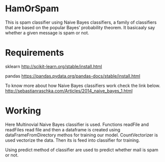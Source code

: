 # HamOrSpam
This is spam classifier using Naive Bayes classifiers, a family of classifiers that are based on the popular Bayes’
probability theorem. It basicaaly say whether a given message is spam or not. 

# Requirements

sklearn
http://scikit-learn.org/stable/install.html

pandas
https://pandas.pydata.org/pandas-docs/stable/install.html


To know more about how Naive Bayes classifiers work check the link below.
http://sebastianraschka.com/Articles/2014_naive_bayes_1.html


# Working
Here Multinovial Naive Bayes classifier is used.
Functions readFile and readFiles read file and then a dataframe is created using dataFrameFromDirectory methos for training our model. CountVectorizer is used vectorize the data. Then its is feed into classifier for training.

Using predict method of classifier are used to predict whether mail is spam or not. 
